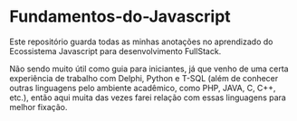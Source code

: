 # Fundamentos-do-Javascript
Este repositório guarda todas as minhas anotações no aprendizado do Ecossistema Javascript para desenvolvimento FullStack.

Não sendo muito útil como guia para iniciantes, já que venho de uma certa experiência de trabalho com Delphi, Python e T-SQL (além de conhecer outras linguagens pelo ambiente acadêmico, como PHP, JAVA, C, C++, etc.), então aqui muita das vezes farei relação com essas linguagens para melhor fixação.
